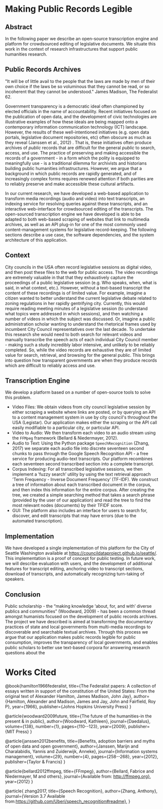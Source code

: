 # Making Public Records Legible 

## Abstract
 In the following paper we describe an open-source transcription engine and platform for crowdsourced editing of legislative documents. We situate this work in the context of research infrastructures that support public humanities research. 

## Public Records Archives

"It will be of little avail to the people that the laws are made by men of their own choice if the laws be so voluminous that they cannot be read, or so incoherent that they cannot be understood." James Madison, The Federalist 62.

Government transparency is a democratic ideal often championed by elected officials in the name of accountability. Recent initiatives focused on the publication of open data, and the development of civic technologies are illustrative examples of how these ideals are being mapped onto a contemporary information communication technology (ICT) landscape. However, the results of these well-intentioned initiatives (e.g. open data portals, legislative document repositories, etc) often obscure as much as they reveal (Janssen et al., 2012) . That is, these initiatives often produce archives of *public* records that are difficult for the general *public* to search, access, and use. The practice of preserving and making accessible the records of a government - in a form which the polity is equipped to meaningfully use - is a traditional dilemma for archivists and historians building public humanities infrastructures. However, we argue that a background in which public records are rapidly generated, and of increasingly complex forms requires renewed attention if both parities are to reliably preserve and make accessible these cultural artifacts. 

In our current research, we have developed a web-based application to transform media recordings (audio and video) into text transcripts, an indexing service for resolving queries against these transcripts, and an interactive web-interface for crowdsourced editing of the transcripts. The open-sourced transcription engine we have developed is able to be adapted to both web-based scraping of websites that link to multimedia archives, as well as an API plug-in for one of the most commonly used content-management systems for legislative record-keeping. The following sections describe a use case, the software dependencies, and the system architecture of this application. 

## Context
City councils in the USA often record legislative sessions as digital video, and then post these files to the web for public access. The video recordings are extremely valuable in that that they exhaustively capture the proceedings of a public legislative session (e.g. Who speaks, when, what is said, in what context, etc.). However, without a text-based transcript the content of these recordings is of limited value. For example, imagine a citizen wanted to better understand the current legislative debate related to zoning regulations in her rapidly gentrifying city. Currently, this would require reading meeting minutes of a legislative session (to understand what topics were addressed in which sessions), and then watching a number of videos in which the subject was discussed. Or, imagine a public administration scholar wanting to understand the rhetorical frames used by incumbent City Council representatives over the last decade. To undertake this research she would need to both search for relevant videos and manually transcribe the speech acts of each individual City Council member - making such a study incredibly labor intensive, and unlikely to be reliably completed. So, while the video records are exhaustive they are of limited value for search, retrieval, and browsing for the general public. This brings into question how transparent governments are when they produce records which are difficult to reliably access and use. 
  
## Transcription Engine
We develop a platform based on a number of open-source tools to solve this problem. 

- Video Files: We obtain videos from city council legislative session by either scraping a website where links are posted, or by querying an API to a content management system in use by city council's throughout the USA (Legistar). Our application makes either the scraping or the API call easily modifiable to a particular city, or particular API.  
- Video to Audio: We then transform each video to an audio stream using the `FFMpeg` framework (Bellard \& Niedermayer, 2012). 
- Audio to Text: Using the Python package `SpeechRecognition` (Zhang, 2017) we separate each audio file into discrete seventeen second chunks to pass through the Google Speech Recognition API - a free service for producing audio-text transcripts. Our platform recombines each seventeen second transcribed section into a complete transcript. 
- Corpus Indexing: For all transcribed legislative sessions, we then implement a ’fuzzy search’ utility by using the text retrieval approach ’Term Frequency - Inverse Document Frequency’ (TF-IDF). We construct a tree of information about each transcribed document in the corpus, and then index this information for the entire corpus. After creating the tree, we created a simple searching method that takes a search phrase (provided by the user of our application) and read the tree to find the most relevant nodes (documents) by their TFIDF score.  
- GUI: The platform also includes an interface for users to search for, discover, and edit transcripts that may have errors (due to the automated transcription).

## Implementation
We have developed a single implementation of this platform for the City of Seattle Washington available at https://councildataproject.github.io/seattle/. This implementation is a proof of concept for public testing. In future work, we will describe evaluation with users, and the development of additional features for transcript editing, anchoring video to transcript sections, download of transcripts, and automatically recognizing turn-taking of speakers. 

## Conclusion 
Public scholarship - the “making knowledge ‘about, for, and with’ diverse publics and communities” (Woodward, 2009) - has been a common thread amongst humanists focused on the development of public records archives. The project we have described is aimed at transforming the documentary practices of state and local governments from multi-media recordings to discoverable and searchable textual archives. Through this process we argue that our application makes public records legible for public consumption, improves the transparency of local governments, and enables public scholars to better use text-based corpora for answering research questions about the 

# Works Cited 
@book{hamilton1966federalist,
  title={The Federalist papers: A collection of essays written in support of the constitution of the United States: From the original text of Alexander Hamilton, James Madison, John Jay},
  author={Hamilton, Alexander and Madison, James and Jay, John and Fairfield, Roy P},
  year={1966},
  publisher={Johns Hopkins University Press}
}

@article{woodward2009future,
  title={The future of the humanities-in the present \& in public},
  author={Woodward, Kathleen},
  journal={Daedalus},
  volume={138},
  number={1},
  pages={110--123},
  year={2009},
  publisher={MIT Press}
}

@article{janssen2012benefits,
  title={Benefits, adoption barriers and myths of open data and open government},
  author={Janssen, Marijn and Charalabidis, Yannis and Zuiderwijk, Anneke},
  journal={Information systems management},
  volume={29},
  number={4},
  pages={258--268},
  year={2012},
  publisher={Taylor \& Francis}
}

@article{bellard2012ffmpeg,
  title={FFmpeg},
  author={Bellard, Fabrice and Niedermayer, M and others},
  journal={Available from: http://ffmpeg.org},
  year={2012}
}

@article{ zhang2017,
  title={Speech Recognition},
  author={Zhang, Anthony},
  journal={Version 3.7 Available from:https://github.com/Uberi/speech_recognition#readme},
  }
